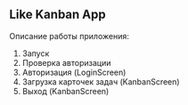 ## Like Kanban App

Описание работы приложения:
1. Запуск
2. Проверка авторизации
3. Авторизация (LoginScreen)
4. Загрузка карточек задач (KanbanScreen)
5. Выход (KanbanScreen)
